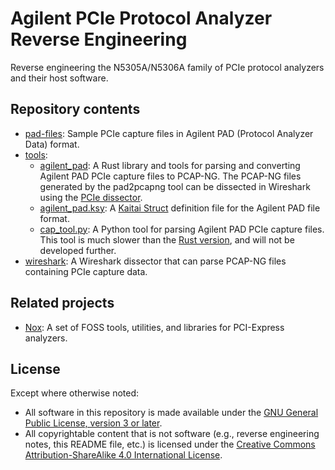 # Agilent PCIe Protocol Analyzer Reverse Engineering

Reverse engineering the N5305A/N5306A family of PCIe protocol analyzers and
their host software.


## Repository contents

- [pad-files][pad-files]: Sample PCIe capture files in Agilent PAD (Protocol
  Analyzer Data) format.
- [tools][tools]:
  - [agilent\_pad][rust-library]: A Rust library and tools for parsing and
    converting Agilent PAD PCIe capture files to PCAP-NG. The PCAP-NG files
    generated by the pad2pcapng tool can be dissected in Wireshark using the
    [PCIe dissector][dissector].
  - [agilent\_pad.ksy][ksy]: A [Kaitai Struct][kaitai-struct] definition
    file for the Agilent PAD file format.
  - [cap\_tool.py][cap-tool]: A Python tool for parsing Agilent PAD PCIe
    capture files. This tool is much slower than the
    [Rust version][rust-library], and will not be developed further.
- [wireshark][dissector]: A Wireshark dissector that can parse PCAP-NG files
  containing PCIe capture data.


## Related projects

* [Nox][nox]: A set of FOSS tools, utilities, and libraries for PCI-Express
  analyzers.


## License

Except where otherwise noted:

* All software in this repository is made available under the
  [GNU General Public License, version 3 or later][gpl].
* All copyrightable content that is not software (e.g., reverse engineering
  notes, this README file, etc.) is licensed under the
  [Creative Commons Attribution-ShareAlike 4.0 International License][cc-by-sa].


[pad-files]: pad-files
[tools]: tools
[rust-library]: tools/agilent_pad
[dissector]: wireshark
[ksy]: tools/agilent_pad.ksy
[kaitai-struct]: https://kaitai.io/
[cap-tool]: tools/cap_tool.py
[nox]: https://github.com/lethalbit/Nox
[gpl]: COPYING.txt
[cc-by-sa]: https://creativecommons.org/licenses/by-sa/4.0/
